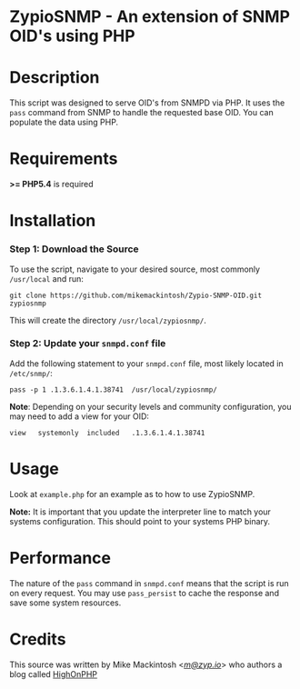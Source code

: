 
ZypioSNMP - An extension of SNMP OID's using PHP
================================================

# Description

This script was designed to serve OID's from SNMPD via PHP. It uses the `pass` command from SNMP to handle the requested base OID. You can populate the data using PHP.

# Requirements

**>= PHP5.4** is required

# Installation

### Step 1: Download the Source
To use the script, navigate to your desired source, most commonly `/usr/local` and run:

    git clone https://github.com/mikemackintosh/Zypio-SNMP-OID.git zypiosnmp

This will create the directory `/usr/local/zypiosnmp/`.

### Step 2: Update your `snmpd.conf` file

Add the following statement to your `snmpd.conf` file, most likely located in `/etc/snmp/`:

    pass -p 1 .1.3.6.1.4.1.38741  /usr/local/zypiosnmp/

**Note**: Depending on your security levels and community configuration, you may need to add a view for your OID:

    view   systemonly  included   .1.3.6.1.4.1.38741

# Usage

Look at `example.php` for an example as to how to use ZypioSNMP.

**Note:** It is important that you update the interpreter line to match your systems configuration. This should point to your systems PHP binary.

# Performance

The nature of the `pass` command in `snmpd.conf` means that the script is run on every request. You may use `pass_persist` to cache the response and save some system resources.   

# Credits

This source was written by Mike Mackintosh <*m@zyp.io*> who authors a blog called [HighOnPHP](http://www.highonphp.com)